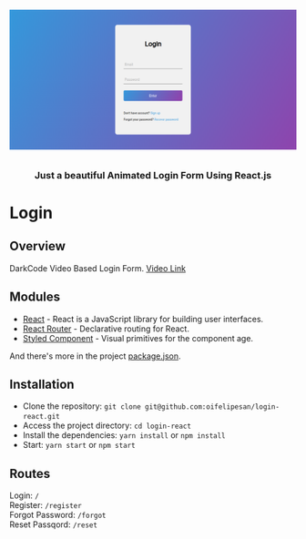 <h1 align="center">

![](.github/assets/login.png)

</h1>

<h3 align="center">
Just a beautiful Animated Login Form Using React.js
</h3>

# Login

## Overview

DarkCode Video Based Login Form. [Video Link](https://www.youtube.com/watch?v=ZvU57lTnNgo)

## Modules

- [React](https://github.com/facebook/react) - React is a JavaScript library for building user interfaces.
- [React Router](https://github.com/ReactTraining/react-router) - Declarative routing for React.
- [Styled Component](https://github.com/styled-components/styled-components) - Visual primitives for the component age.

And there's more in the project [package.json](https://github.com/oifelipesan/ntask-api/blob/master/package.json).

## Installation

- Clone the repository: `git clone git@github.com:oifelipesan/login-react.git`
- Access the project directory: `cd login-react`
- Install the dependencies: `yarn install` or `npm install`
- Start: `yarn start` or `npm start`

## Routes

Login: `/` <br />
Register: `/register` <br />
Forgot Password: `/forgot` <br />
Reset Passqord: `/reset`
